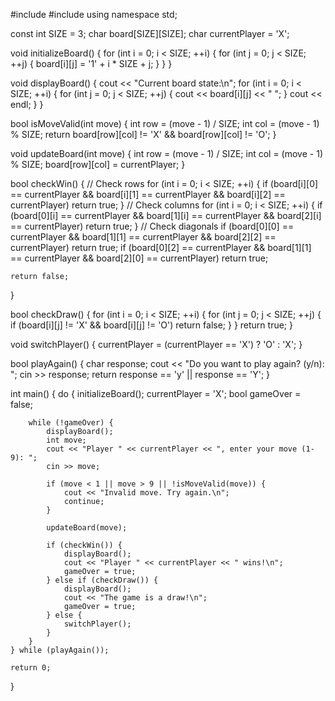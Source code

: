 #include <iostream>
#include <vector>
using namespace std;

const int SIZE = 3;
char board[SIZE][SIZE];
char currentPlayer = 'X';

void initializeBoard() {
    for (int i = 0; i < SIZE; ++i) {
        for (int j = 0; j < SIZE; ++j) {
            board[i][j] = '1' + i * SIZE + j;
        }
    }
}

void displayBoard() {
    cout << "Current board state:\n";
    for (int i = 0; i < SIZE; ++i) {
        for (int j = 0; j < SIZE; ++j) {
            cout << board[i][j] << " ";
        }
        cout << endl;
    }
}

bool isMoveValid(int move) {
    int row = (move - 1) / SIZE;
    int col = (move - 1) % SIZE;
    return board[row][col] != 'X' && board[row][col] != 'O';
}

void updateBoard(int move) {
    int row = (move - 1) / SIZE;
    int col = (move - 1) % SIZE;
    board[row][col] = currentPlayer;
}

bool checkWin() {
    // Check rows
    for (int i = 0; i < SIZE; ++i) {
        if (board[i][0] == currentPlayer && board[i][1] == currentPlayer && board[i][2] == currentPlayer)
            return true;
    }
    // Check columns
    for (int i = 0; i < SIZE; ++i) {
        if (board[0][i] == currentPlayer && board[1][i] == currentPlayer && board[2][i] == currentPlayer)
            return true;
    }
    // Check diagonals
    if (board[0][0] == currentPlayer && board[1][1] == currentPlayer && board[2][2] == currentPlayer)
        return true;
    if (board[0][2] == currentPlayer && board[1][1] == currentPlayer && board[2][0] == currentPlayer)
        return true;

    return false;
}

bool checkDraw() {
    for (int i = 0; i < SIZE; ++i) {
        for (int j = 0; j < SIZE; ++j) {
            if (board[i][j] != 'X' && board[i][j] != 'O')
                return false;
        }
    }
    return true;
}

void switchPlayer() {
    currentPlayer = (currentPlayer == 'X') ? 'O' : 'X';
}

bool playAgain() {
    char response;
    cout << "Do you want to play again? (y/n): ";
    cin >> response;
    return response == 'y' || response == 'Y';
}

int main() {
    do {
        initializeBoard();
        currentPlayer = 'X';
        bool gameOver = false;

        while (!gameOver) {
            displayBoard();
            int move;
            cout << "Player " << currentPlayer << ", enter your move (1-9): ";
            cin >> move;

            if (move < 1 || move > 9 || !isMoveValid(move)) {
                cout << "Invalid move. Try again.\n";
                continue;
            }

            updateBoard(move);

            if (checkWin()) {
                displayBoard();
                cout << "Player " << currentPlayer << " wins!\n";
                gameOver = true;
            } else if (checkDraw()) {
                displayBoard();
                cout << "The game is a draw!\n";
                gameOver = true;
            } else {
                switchPlayer();
            }
        }
    } while (playAgain());

    return 0;
}
